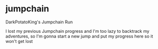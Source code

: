 # jumpchain
DarkPotatoKing's Jumpchain Run

I lost my previous Jumpchain progress and I'm too lazy to backtrack my adventures, so I'm gonna start a new jump and put my progress here so it won't get lost
